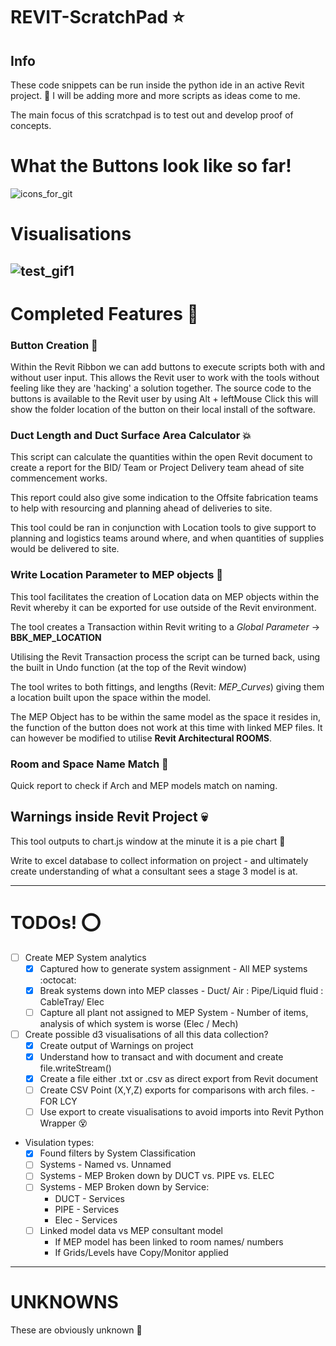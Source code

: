 # REVIT-ScratchPad :star:
## Info
These code snippets can be run inside the python ide in an active Revit project. :snake:
I will be adding more and more scripts as ideas come to me.

The main focus of this scratchpad is to test out and develop proof of concepts.

# What the Buttons look like so far!
![icons_for_git](https://user-images.githubusercontent.com/26323783/54754238-f2cd3800-4bda-11e9-9f9b-ad76fc04e8b3.PNG)

# Visualisations
![test_gif1](https://user-images.githubusercontent.com/26323783/54753764-be0cb100-4bd9-11e9-97ad-5848818bb451.gif)
---
# Completed Features :construction_worker:
### Button Creation :beer:
Within the Revit Ribbon we can add buttons to execute scripts both with and without user input. This allows the Revit user to work with the tools without feeling like they are 'hacking' a solution together.
The source code to the buttons is available to the Revit user by using Alt + leftMouse Click this will show the folder location of the button on their local install of the software.

### Duct Length and Duct Surface Area Calculator :boom:
This script can calculate the quantities within the open Revit document to create a report for the BID/ Team or Project Delivery team ahead of site commencement works.

This report could also give some indication to the Offsite fabrication teams to help with resourcing and planning ahead of deliveries to site.

This tool could be ran in conjunction with Location tools to give support to planning and logistics teams around where, and when quantities of supplies would be delivered to site. 

### Write Location Parameter to MEP objects :pushpin:
This tool facilitates the creation of Location data on MEP objects within the Revit whereby it can be exported for use outside of the Revit environment.

The tool creates a Transaction within Revit writing to a *Global Parameter* -> **BBK_MEP_LOCATION**

Utilising the Revit Transaction process the script can be turned back, using the built in Undo function (at the top of the Revit window)

The tool writes to both fittings, and lengths (Revit: *MEP_Curves*) giving them a location built upon the space within the model.

The MEP Object has to be within the same model as the space it resides in, the function of the button does not work at this time with linked MEP files. It can however be modified to utilise **Revit Architectural ROOMS**.

### Room and Space Name Match :bookmark_tabs:
Quick report to check if Arch and MEP models match on naming.

## Warnings inside Revit Project :skull:
This tool outputs to chart.js window at the minute it is a pie chart :cake:

Write to excel database to collect information on project - and ultimately create understanding of what a consultant sees a stage 3 model is at.

---
# TODOs! :o:

- [ ] Create MEP System analytics
     - [x] Captured how to generate system assignment - All MEP systems :octocat:
     - [x] Break systems down into MEP classes - Duct/ Air : Pipe/Liquid fluid : CableTray/ Elec
     - [ ] Capture all plant not assigned to MEP System - Number of items, analysis of which system is worse (Elec / Mech)
- [ ] Create possible d3 visualisations of all this data collection?
     - [x] Create output of Warnings on project
     - [x] Understand how to transact and with document and create file.writeStream()
     - [x] Create a file either .txt or .csv as direct export from Revit document
     - [ ] Create CSV Point (X,Y,Z) exports for comparisons with arch files. - FOR LCY
     - [ ] Use export to create visualisations to avoid imports into Revit Python Wrapper :dizzy_face:
+ Visulation types:
     - [x] Found filters by System Classification
     - [ ] Systems - Named vs. Unnamed
     - [ ] Systems - MEP Broken down by DUCT vs. PIPE vs. ELEC
     - [ ] Systems - MEP Broken down by Service:
          + DUCT - Services
          + PIPE - Services
          + Elec - Services
     - [ ] Linked model data vs MEP consultant model
          * If MEP model has been linked to room names/ numbers
          * If Grids/Levels have Copy/Monitor applied

---
# UNKNOWNS
These are obviously unknown :space_invader:
